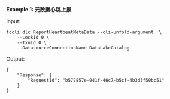 **Example 1: 元数据心跳上报**



Input: 

```
tccli dlc ReportHeartbeatMetaData --cli-unfold-argument  \
    --LockId 0 \
    --TxnId 0 \
    --DatasourceConnectionName DataLakeCatalog
```

Output: 
```
{
    "Response": {
        "RequestId": "b577857e-041f-46c7-b5cf-4b3d3f50bc51"
    }
}
```

